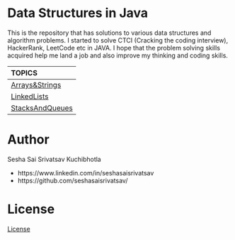 <h1>Data Structures in Java</h1>

<p>
  This is the repository that has solutions to various data structures and algorithm problems.
  I started to solve CTCI (Cracking the coding interview), HackerRank, LeetCode etc in JAVA.
  I hope that the problem solving skills acquired help me land a job and also improve my thinking and coding skills.
</p>

| TOPICS|
| :------------ |
| [Arrays&Strings](./Notes/Arrays.MD) |
| [LinkedLists](./Notes/LinkedLists.MD) |
| [StacksAndQueues](./Notes/StacksAndQueues.MD) |

 
<h1>Author</h1>
<p>Sesha Sai Srivatsav Kuchibhotla</p>
<ul>
    <li>https://www.linkedin.com/in/seshasaisrivatsav</li>
    <li>https://github.com/seshasaisrivatsav/</li>
</ul>


<h1>License</h1>
<p><a href="https://github.com/seshasaisrivatsav/srivatsav-resume/blob/master/LICENSE">License</a></p>
